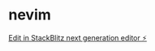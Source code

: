 # nevim

[Edit in StackBlitz next generation editor ⚡️](https://stackblitz.com/~/github.com/martinfilous88/nevim)